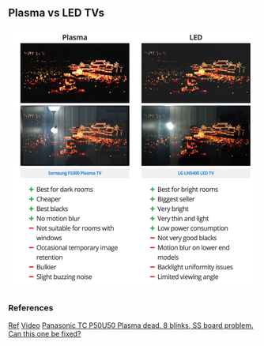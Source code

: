 ## Plasma vs LED TVs

![plasma vs led tvs](img/tv-plasma-vs-led-1.png)

### References

[Ref](https://www.rtings.com/tv/learn/lcd-vs-led-vs-plasma)
[Video](https://www.youtube.com/watch?v=iHBIiRxhe0w)
[Panasonic TC P50U50 Plasma dead. 8 blinks, SS board problem. Can this one be fixed?](https://www.youtube.com/watch?v=zYoxAqaKoBw)
